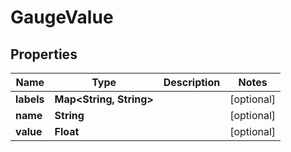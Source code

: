 

# GaugeValue


## Properties

Name | Type | Description | Notes
------------ | ------------- | ------------- | -------------
**labels** | **Map&lt;String, String&gt;** |  |  [optional]
**name** | **String** |  |  [optional]
**value** | **Float** |  |  [optional]




